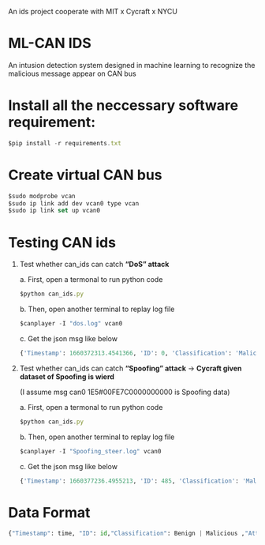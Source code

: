 
An ids project cooperate with MIT x Cycraft x NYCU

# ML-CAN IDS

An intusion detection system designed in machine learning to recognize the malicious message appear on CAN bus

# Install all the neccessary software requirement:

```jsx
$pip install -r requirements.txt
```

# Create virtual CAN bus

```jsx
$sudo modprobe vcan
$sudo ip link add dev vcan0 type vcan
$sudo ip link set up vcan0
```

# Testing CAN ids

1. Test whether can_ids can catch **“DoS” attack**

    a. First, open a termonal to run python code
    
    ```jsx
    $python can_ids.py
    ```
    
    b.  Then, open another terminal to replay log file
    
    ```jsx
    $canplayer -I "dos.log" vcan0
    ```
    
    c.  Get the json msg like below
    
    ```python
    {'Timestamp': 1660372313.4541366, 'ID': 0, 'Classification': 'Malicious', 'Attack_type': 'DoS'}
    ```
    
2. Test whether can_ids can catch **“Spoofing” attack** → **Cycraft given dataset of Spoofing is wierd**
    
    (I assume msg can0 1E5#00FE7C0000000000 is Spoofing data)
    
    a. First, open a termonal to run python code
    
    ```jsx
    $python can_ids.py
    ```
    
    b.  Then, open another terminal to replay log file
    
    ```jsx
    $canplayer -I "Spoofing_steer.log" vcan0
    ```
    
    c.  Get the json msg like below
    
    ```python
    {'Timestamp': 1660377236.4955213, 'ID': 485, 'Classification': 'Malicious', 'Attack_type': 'Spoofing'}
    ```
    

# Data Format

```python
{"Timestamp": time, "ID": id,"Classification": Benign | Malicious ,"Attack_type": DoS | Spoofing}
```
